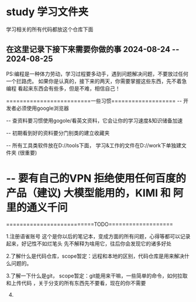 # study 学习文件夹
学习相关的所有代码都放这个仓库下面


## 在这里记录下接下来需要你做的事 2024-08-24 -- 2024-08-25

PS:编程是一种体力劳动，学习过程要多动手，遇到问题解决问题，不要放过任何一个拦路虎。
如果你是认真的，接下来的两天，你需要掌握这些东西，先不着急编程
看起来东西会有些多，但是不难，相信自己！


=========================一些习惯===================
-- 开发者必须使用google浏览器

-- 查资料要习惯使用gogole/看英文资料，它会让你的学习速度&知识储备加速

-- 初期看到好的资料要分门别类的建立收藏夹  

-- 所有工具类软件放在D://tools下面， 学习&工作的文件在D://work下单独建文件夹 (很重要)

-- 要有自己的VPN 拒绝使用任何百度的产品（建议) 大模型能用的，KIMI 和 阿里的通义千问
=================================================

==========================TODO===================

1.注册语雀账号  这个是你以后的笔记本，变成方面的所有问题，心得等都可以记录起来，好记性不如烂笔头
先不解释为啥用它，往后你会发现它的诸多好处

2.了解什么是代码仓库，scope暂定：远程和本地的区别，代码仓库是用来解决什么问题的。

3.了解一下什么是git， scope暂定：git能用来干嘛，一些简单的命令，如何拉取和上传代码 ，关于分支的所有东西先不要看，现在的你不需要

4.





